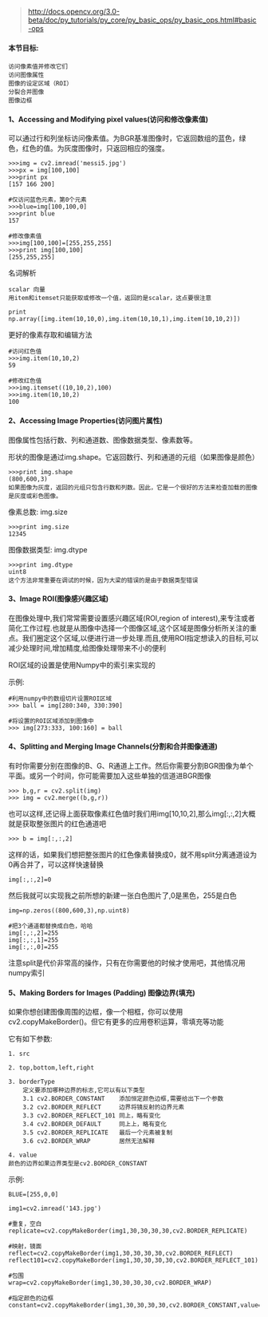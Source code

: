 >http://docs.opencv.org/3.0-beta/doc/py_tutorials/py_core/py_basic_ops/py_basic_ops.html#basic-ops

#### 本节目标:
```
访问像素值并修改它们
访问图像属性
图像的设定区域（ROI）
分裂合并图像
图像边框
```

#### 1、Accessing and Modifying pixel values(访问和修改像素值)

可以通过行和列坐标访问像素值。为BGR基准图像时，它返回数组的蓝色，绿色，红色的值。为灰度图像时，只返回相应的强度。

```
>>>img = cv2.imread('messi5.jpg')
>>>px = img[100,100]
>>>print px
[157 166 200]

#仅访问蓝色元素，第0个元素
>>>blue=img[100,100,0]
>>>print blue
157

#修改像素值
>>>img[100,100]=[255,255,255]
>>>print img[100,100]
[255,255,255]
```

名词解析
```
scalar 向量
用item和itemset只能获取或修改一个值，返回的是scalar，这点要很注意

print np.array([img.item(10,10,0),img.item(10,10,1),img.item(10,10,2)])
```

更好的像素存取和编辑方法
```
#访问红色值
>>>img.item(10,10,2)
59

#修改红色值
>>>img.itemset((10,10,2),100)
>>>img.item(10,10,2)
100
```

#### 2、Accessing Image Properties(访问图片属性)

图像属性包括行数、列和通道数、图像数据类型、像素数等。

形状的图像是通过img.shape。它返回数行、列和通道的元组（如果图像是颜色）

```
>>>print img.shape
(800,600,3)
如果图像为灰度，返回的元组只包含行数和列数。因此，它是一个很好的方法来检查加载的图像是灰度或彩色图像。
```

像素总数: img.size
```
>>>print img.size
12345
```

图像数据类型: img.dtype
```
>>>print img.dtype
uint8
这个方法非常重要在调试的时候，因为大梁的错误的是由于数据类型错误
```

#### 3、Image ROI(图像感兴趣区域)

在图像处理中,我们常常需要设置感兴趣区域(ROI,region of interest),来专注或者简化工作过程.也就是从图像中选择一个图像区域,这个区域是图像分析所关注的重点。我们圈定这个区域,以便进行进一步处理.而且,使用ROI指定想读入的目标,可以减少处理时间,增加精度,给图像处理带来不小的便利


ROI区域的设置是使用Numpy中的索引来实现的

示例:
```
#利用numpy中的数组切片设置ROI区域
>>> ball = img[280:340, 330:390]

#将设置的ROI区域添加到图像中
>>> img[273:333, 100:160] = ball
```

#### 4、Splitting and Merging Image Channels(分割和合并图像通道)

有时你需要分别在图像的B、G、R通道上工作。然后你需要分割BGR图像为单个平面。或另一个时间，你可能需要加入这些单独的信道进BGR图像

```
>>> b,g,r = cv2.split(img)
>>> img = cv2.merge((b,g,r))
```

也可以这样,还记得上面获取像素红色值时我们用img[10,10,2],那么img[:,:,2]大概就是获取整张图片的红色通道吧
```
>>> b = img[:,:,2]
```

这样的话，如果我们想把整张图片的红色像素替换成0，就不用split分离通道设为0再合并了，可以这样快速替换
```
img[:,:,2]=0
```

然后我就可以实现我之前所想的新建一张白色图片了,0是黑色，255是白色
```
img=np.zeros((800,600,3),np.uint8)

#把3个通道都替换成白色，哈哈
img[:,:,2]=255
img[:,:,1]=255
img[:,:,0]=255
```

注意split是代价非常高的操作，只有在你需要他的时候才使用吧，其他情况用numpy索引

#### 5、Making Borders for Images (Padding) 图像边界(填充)

如果你想创建图像周围的边框，像一个相框，你可以使用cv2.copyMakeBorder()。但它有更多的应用卷积运算，零填充等功能

它有如下参数:
```
1. src

2. top,bottom,left,right

3. borderType
    定义要添加哪种边界的标志,它可以有以下类型
    3.1 cv2.BORDER_CONSTANT    添加恒定颜色边框,需要给出下一个参数
    3.2 cv2.BORDER_REFLECT     边界将镜反射的边界元素
    3.3 cv2.BORDER_REFLECT_101 同上，略有变化
    3.4 cv2.BORDER_DEFAULT     同上上，略有变化
    3.5 cv2.BORDER_REPLICATE   最后一个元素被复制
    3.6 cv2.BORDER_WRAP        居然无法解释

4. value
颜色的边界如果边界类型是cv2.BORDER_CONSTANT
```

示例:
```
BLUE=[255,0,0]

img1=cv2.imread('143.jpg')

#重复，空白
replicate=cv2.copyMakeBorder(img1,30,30,30,30,cv2.BORDER_REPLICATE)

#映射，镜面
reflect=cv2.copyMakeBorder(img1,30,30,30,30,cv2.BORDER_REFLECT)
reflect101=cv2.copyMakeBorder(img1,30,30,30,30,cv2.BORDER_REFLECT_101)

#包围
wrap=cv2.copyMakeBorder(img1,30,30,30,30,cv2.BORDER_WRAP)

#指定颜色的边框
constant=cv2.copyMakeBorder(img1,30,30,30,30,cv2.BORDER_CONSTANT,value=BLUE)

```











